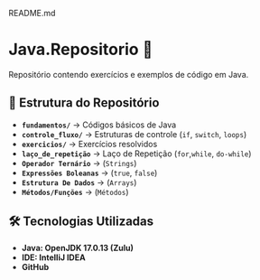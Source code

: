 README.md

# Java.Repositorio 🚀  
Repositório contendo exercícios e exemplos de código em Java.  

## 📂 Estrutura do Repositório  
- **`fundamentos/`** → Códigos básicos de Java  
- **`controle_fluxo/`** → Estruturas de controle (`if`, `switch`, `loops`)  
- **`exercicios/`** → Exercícios resolvidos
- **`laço_de_repetição`** → Laço de Repetição (`for`,`while`, `do-while`)
- **`Operador Ternário`** → (`Strings`)
- **`Expressões Boleanas`** → (`true`, `false`)
- **`Estrutura De Dados`** → (`Arrays`)
- **`Métodos/Funções`** → (`Métodos`)


## 🛠️ Tecnologias Utilizadas  
- **Java: OpenJDK 17.0.13 (Zulu)**
- **IDE: IntelliJ IDEA**  
- **GitHub**  

